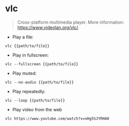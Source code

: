 # vlc

> Cross-platform multimedia player.
> More information: <https://www.videolan.org/vlc/>.

- Play a file:

`vlc {{path/to/file}}`

- Play in fullscreen:

`vlc --fullscreen {{path/to/file}}`

- Play muted:

`vlc --no-audio {{path/to/file}}`

- Play repeatedly:

`vlc --loop {{path/to/file}}`

- Play video from the web

`vlc https://www.youtube.com/watch?v=oHg5SJYRHA0`
